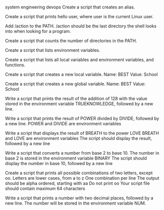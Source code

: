 system engineering devops
Create a script that creates an alias.

Create a script that prints hello user, where user is the current Linux user.

Add /action to the PATH. /action should be the last directory the shell looks into when looking for a program.

Create a script that counts the number of directories in the PATH.

Create a script that lists environment variables.

Create a script that lists all local variables and environment variables, and functions.

Create a script that creates a new local variable. Name: BEST Value: School

Create a script that creates a new global variable. Name: BEST Value: School

Write a script that prints the result of the addition of 128 with the value stored in the environment variable TRUEKNOWLEDGE, followed by a new line.

Write a script that prints the result of POWER divided by DIVIDE, followed by a new line. POWER and DIVIDE are environment variables

Write a script that displays the result of BREATH to the power LOVE BREATH and LOVE are environment variables The script should display the result, followed by a new line

Write a script that converts a number from base 2 to base 10. The number in base 2 is stored in the environment variable BINARY The script should display the number in base 10, followed by a new line

Create a script that prints all possible combinations of two letters, except oo. Letters are lower cases, from a to z One combination per line The output should be alpha ordered, starting with aa Do not print oo Your script file should contain maximum 64 characters

Write a script that prints a number with two decimal places, followed by a new line. The number will be stored in the environment variable NUM.


